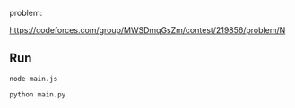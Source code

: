 problem: 

https://codeforces.com/group/MWSDmqGsZm/contest/219856/problem/N

## Run

```
node main.js
```

```
python main.py
```
